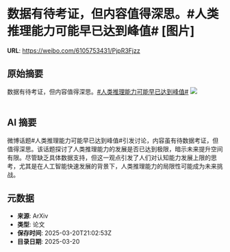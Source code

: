# 数据有待考证，但内容值得深思。#人类推理能力可能早已达到峰值# [图片]

**URL**: https://weibo.com/6105753431/PjpR3Fjzz

## 原始摘要

数据有待考证，但内容值得深思。<a href="https://m.weibo.cn/search?containerid=231522type%3D1%26t%3D10%26q%3D%23%E4%BA%BA%E7%B1%BB%E6%8E%A8%E7%90%86%E8%83%BD%E5%8A%9B%E5%8F%AF%E8%83%BD%E6%97%A9%E5%B7%B2%E8%BE%BE%E5%88%B0%E5%B3%B0%E5%80%BC%23&amp;extparam=%23%E4%BA%BA%E7%B1%BB%E6%8E%A8%E7%90%86%E8%83%BD%E5%8A%9B%E5%8F%AF%E8%83%BD%E6%97%A9%E5%B7%B2%E8%BE%BE%E5%88%B0%E5%B3%B0%E5%80%BC%23" data-hide=""><span class="surl-text">#人类推理能力可能早已达到峰值#</span></a> <img style="" src="https://tvax1.sinaimg.cn/large/006Fd7o3gy1hznerolr0fj30zk0bntej.jpg" referrerpolicy="no-referrer"><br><br>

## AI 摘要

微博话题#人类推理能力可能早已达到峰值#引发讨论，内容虽有待数据考证，但值得深思。该话题探讨了人类推理能力的发展是否已达到极限，暗示未来提升空间有限。尽管缺乏具体数据支持，但这一观点引发了人们对认知能力发展上限的思考，尤其是在人工智能快速发展的背景下，人类推理能力的局限性可能成为未来挑战。

## 元数据

- **来源**: ArXiv
- **类型**: 论文
- **保存时间**: 2025-03-20T21:02:53Z
- **目录日期**: 2025-03-20
